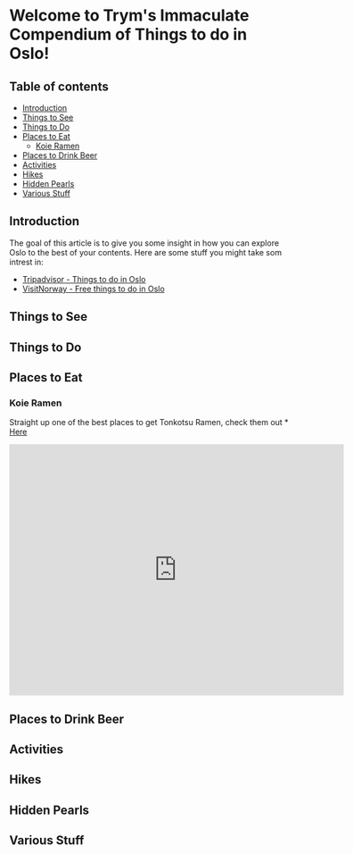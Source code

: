 <!-- Version 1.0  -->
# Welcome to Trym's Immaculate Compendium of Things to do in Oslo!
## Table of contents
  - [Introduction](#introduction)
  - [Things to See](#things-to-see)
  - [Things to Do](#things-to-do)
  - [Places to Eat](#places-to-eat)
    - [Koie Ramen](#koie-ramen)
  - [Places to Drink Beer](#places-to-drink-beer)
  - [Activities](#activities)
  - [Hikes](#hikes)
  - [Hidden Pearls](#hidden-pearls)
  - [Various Stuff](#various-stuff)

## Introduction
The goal of this article is to give you some insight in how you can explore Oslo to the best of your contents.
Here are some stuff you might take som intrest in:
* [Tripadvisor - Things to do in Oslo](https://www.tripadvisor.com/Attractions-g190479-Activities-Oslo_Eastern_Norway.html)
* [VisitNorway - Free things to do in Oslo](https://www.visitnorway.com/places-to-go/eastern-norway/oslo/free-things-to-do/)

## Things to See

###

## Things to Do

###
## Places to Eat

### Koie Ramen
Straight up one of the best places to get Tonkotsu Ramen, check them out * [Here](https://koieramen.no/)
<iframe src="https://www.google.com/maps/embed?pb=!1m18!1m12!1m3!1d8000.878605534368!2d10.743946761032054!3d59.91190189674864!2m3!1f0!2f0!3f0!3m2!1i1024!2i768!4f13.1!3m3!1m2!1s0x46416e63fcf3af2d%3A0xb9f8cc6bed1e1546!2sKoie%20Torggata!5e0!3m2!1sno!2sno!4v1696502507220!5m2!1sno!2sno" width="600" height="450" style="border:0;" allowfullscreen="" loading="lazy" referrerpolicy="no-referrer-when-downgrade"></iframe>

## Places to Drink Beer

###

## Activities

###

## Hikes

###

## Hidden Pearls

###
## Various Stuff

### 
